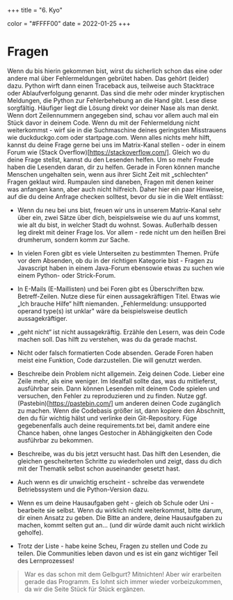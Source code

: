 +++
title = "6. Kyo"

color = "#FFFF00"
date = 2022-01-25
+++

<script lang="ts">
  import Figure from '$lib/components/Figure.svelte';
</script>

# Fragen

Wenn du bis hierin gekommen bist, wirst du sicherlich schon das eine oder andere mal über Fehlermeldungen gebrütet haben. Das gehört (leider) dazu. Python wirft dann einen Traceback aus, teilweise auch Stacktrace oder Ablaufverfolgung genannt. Das sind die mehr oder minder kryptischen Meldungen, die Python zur Fehlerbehebung an die Hand gibt. Lese diese sorgfältig. Häufiger liegt die Lösung direkt vor deiner Nase als man denkt. Wenn dort Zeilennummern angegeben sind, schau vor allem auch mal ein Stück davor in deinem Code. Wenn du mit der Fehlermeldung nicht weiterkommst - wirf sie in die Suchmaschine deines geringsten Misstrauens wie duckduckgo.com oder startpage.com. Wenn alles nichts mehr hilft, kannst du deine Frage gerne bei uns im Matrix-Kanal stellen - oder in einem Forum wie (Stack Overflow)[https://stackoverflow.com/]. Gleich wo du deine Frage stellst, kannst du den Lesenden helfen. Um so mehr Freude haben die Lesenden daran, dir zu helfen. Gerade in Foren können manche Menschen ungehalten sein, wenn aus ihrer Sicht Zeit mit „schlechten“ Fragen geklaut wird. Rumpaulen sind daneben, Fragen mit denen keiner was anfangen kann, aber auch nicht hilfreich. Daher hier ein paar Hinweise, auf die du deine Anfrage checken solltest, bevor du sie in die Welt entlässt:

- Wenn du neu bei uns bist, freuen wir uns in unserem Matrix-Kanal sehr über ein, zwei Sätze über dich, beispielsweise wie du auf uns kommst, wie alt du bist, in welcher Stadt du wohnst. Sowas. Außerhalb dessen leg direkt mit deiner Frage los. Vor allem - rede nicht um den heißen Brei drumherum, sondern komm zur Sache.

- In vielen Foren gibt es viele Unterseiten zu bestimmten Themen. Prüfe vor dem Absenden, ob du in der richtigen Kategorie bist - Fragen zu Javascript haben in einem Java-Forum ebensowie etwas zu suchen wie einem Python- oder Strick-Forum.

- In E-Mails (E-Maillisten) und bei Foren gibt es Überschriften bzw. Betreff-Zeilen. Nutze diese für einen aussagekräftigen Titel. Etwas wie „Ich brauche Hilfe“ hilft niemanden. „Fehlermeldung: unsupported operand type(s) ist unklar" wäre da beispielsweise deutlich aussagekräftiger.

- „geht nicht“ ist nicht aussagekräftig. Erzähle den Lesern, was dein Code machen soll. Das hilft zu verstehen, was du da gerade machst.

- Nicht oder falsch formatierten Code absenden. Gerade Foren haben meist eine Funktion, Code darzustellen. Die will genutzt werden.

- Beschreibe dein Problem nicht allgemein. Zeig deinen Code. Lieber eine Zeile mehr, als eine weniger. Im Idealfall sollte das, was du mitlieferst, ausführbar sein. Dann können Lesenden mit deinem Code spielen und versuchen, den Fehler zu reproduzieren und zu finden. Nutze ggf. (Pastebin)[https://pastebin.com/] um anderen deinen Code zugänglich zu machen. Wenn die Codebasis größer ist, dann kopiere den Abschnitt, den du für wichtig hälst und verlinke dein Git-Repository. Füge gegebenenfalls auch deine requirements.txt bei, damit andere eine Chance haben, ohne langes Gestocher in Abhängigkeiten den Code ausführbar zu bekommen.

- Beschreibe, was du bis jetzt versucht hast. Das hilft den Lesenden, die gleichen gescheiterten Schritte zu wiederholen und zeigt, dass du dich mit der Thematik selbst schon auseinander gesetzt hast.

- Auch wenn es dir unwichtig erscheint - schreibe das verwendete Betriebssystem und die Python-Version dazu.

- Wenn es um deine Hausaufgaben geht - gleich ob Schule oder Uni - bearbeite sie selbst. Wenn du wirklich nicht weiterkommst, bitte darum, dir einen Ansatz zu geben. Die Bitte an andere, deine Hausaufgaben zu machen, kommt selten gut an... (und dir würde damit auch nicht wirklich geholfe).

- Trotz der Liste - habe keine Scheu, Fragen zu stellen und Code zu teilen. Die Communities leben davon und es ist ein ganz wichtiger Teil des Lernprozesses!

> War es das schon mit dem Gelbgurt? Mitnichten! Aber wir erarbeiten gerade das Programm. Es lohnt sich immer wieder
> vorbeizukommen, da wir die Seite Stück für Stück ergänzen.
